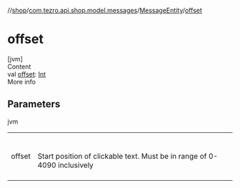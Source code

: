 //[shop](../../../index.md)/[com.tezro.api.shop.model.messages](../index.md)/[MessageEntity](index.md)/[offset](offset.md)



# offset  
[jvm]  
Content  
val [offset](offset.md): [Int](https://kotlinlang.org/api/latest/jvm/stdlib/kotlin/-int/index.html)  
More info  


## Parameters  
  
jvm  
  
| | |
|---|---|
| <a name="com.tezro.api.shop.model.messages/MessageEntity/offset/#/PointingToDeclaration/"></a>offset| <a name="com.tezro.api.shop.model.messages/MessageEntity/offset/#/PointingToDeclaration/"></a><br><br>Start position of clickable text. Must be in range of 0-4090 inclusively<br><br>|
  
  



